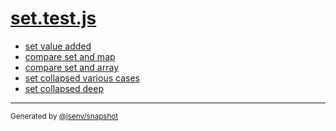 # [set.test.js](../set.test.js)



- [set value added](set_value_added/set_value_added.md)
- [compare set and map](compare_set_and_map/compare_set_and_map.md)
- [compare set and array](compare_set_and_array/compare_set_and_array.md)
- [set collapsed various cases](set_collapsed_various_cases/set_collapsed_various_cases.md)
- [set collapsed deep](set_collapsed_deep/set_collapsed_deep.md)

---

<sub>
  Generated by <a href="https://github.com/jsenv/core/tree/main/packages/independent/snapshot">@jsenv/snapshot</a>
</sub>